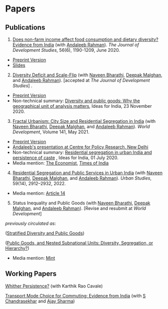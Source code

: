 # Papers



## Publications

1. [Does non-farm income affect food consumption and dietary diversity? Evidence from India](https://www.tandfonline.com/doi/abs/10.1080/00220388.2019.1640871?journalCode=fjds20) (with [Andaleeb Rahman](https://sites.google.com/view/andaleebrahman/)). *The Journal of Development Studies*, 56(6), 1190-1209, June 2020.  

  - [Preprint Version](https://www.dropbox.com/s/c4rd277iohktgxe/ARSM%28NonFarmDietaryDiversity%29Preprint.pdf)
  - [Slides](https://www.dropbox.com/s/l74wa7114ocfkdr/aaeaBeamer.pdf?dl=0)

2. [Diversity Deficit and Scale-Flip](https://www.tandfonline.com/doi/abs/10.1080/00220388.2020.1802011) (with [Naveen Bharathi](https://www.google.com/url?q=https%3A%2F%2Fsites.google.com%2Fsite%2Fnaveenbharathi%2Fhome&sa=D&sntz=1&usg=AFQjCNEowK4qt19STjYsbO99-pJZVv_jAg), [Deepak Malghan](http://www.google.com/url?q=http%3A%2F%2Fwww.iimb.ac.in%2Fuser%2F44%2Fdeepak-malghan&sa=D&sntz=1&usg=AFQjCNGWX5buViX3-7LdADQUP5zl_lUXEg), and [Andaleeb Rahman](https://www.google.com/url?q=https%3A%2F%2Fsites.google.com%2Fview%2Fandaleebrahman%2F&sa=D&sntz=1&usg=AFQjCNEqaM2hbyCnOjcGOq2fbk543YOeEQ)). [accepted at *The Journal of Development Studies*] .
  
  - [Preprint Version](https://www.dropbox.com/s/q4qu5sy9h74zabn/scaleFlipWP.pdf)
  - Non-technical summary: [Diversity and public goods: Why the geographical unit of analysis matters](https://www.ideasforindia.in/topics/governance/diversity-and-public-goods-why-the-geographical-unit-of-analysis-matters.html), Ideas for India, 23 November 2020.



3. [Fractal Urbanism: City Size and Residential Segregation in India](https://www.sciencedirect.com/science/article/pii/S0305750X21000097) (with [Naveen Bharathi](https://sites.google.com/site/naveenbharathi), [Deepak Malghan](https://www.iimb.ac.in/user/93/deepak-malghan), and [Andaleeb Rahman](https://sites.google.com/view/andaleebrahman/)).  *World Development*, Volume 141, May 2021.  
  
  - [Preprint Version](https://osf.io/preprints/socarxiv/3ycrb/)
  - [Andaleeb's presentation at Centre for Policy Research, New Delhi](https://www.youtube.com/watch?v=zMz4Y9DfLns&ab_channel=CentreforPolicyResearch)
  - Non-technical summary: [Residential segregation in urban India and persistence of caste](https://www.ideasforindia.in/topics/urbanisation/residential-segregation-in-urban-india-and-persistence-of-caste-i.html) , Ideas for India, 01 July 2020.
  - Media mention: [The Economist](https://www.economist.com/asia/2020/07/23/even-as-india-urbanises-caste-discrimination-remains-rife), [Times of India](https://timesofindia.indiatimes.com/city/gurgaon/90-of-Gurugrams-SC/ST-residents-in-25-of-its-neighbourhoods-Delhis-into-40/articleshow/81360930.cms)



4. [Residential Segregation and Public Services in Urban India](https://www.dropbox.com/s/eexxrn80t2orft2/ResSegPubServ_preprint.pdf) (with [Naveen Bharathi](https://sites.google.com/site/naveenbharathi), [Deepak Malghan](https://www.iimb.ac.in/user/93/deepak-malghan), and [Andaleeb Rahman](https://sites.google.com/view/andaleebrahman/)). *Urban Studies*, 59(14), 2912–2932, 2022.
  - Media mention: [Article 14](https://article-14.com/post/muslims-dalits-face-the-worst-residential-segregation-discrimination-in-urban-cities-study-confirms-628c3e5162638)


5. Status Inequality and Public Goods (with [Naveen Bharathi](https://sites.google.com/site/naveenbharathi), [Deepak Malghan](https://www.iimb.ac.in/user/93/deepak-malghan), and [Andaleeb Rahman](https://sites.google.com/view/andaleebrahman/)). [Revise and resubmit at _World Development_]

_previously circulated as_:

([Stratified Diversity and Public Goods](https://www.dropbox.com/s/xhir5hk536i7xlt/StratDivPreprint.pdf?dl=0))

([Public Goods, and Nested Subnational Units:  Diversity, Segregation, or Hierarchy?](https://www.dropbox.com/s/innq7eyh2905dam/DivSegHie_PreprintFeb2019.pdf?dl=0))

  - Media mention: [Mint](https://www.google.com/url?q=https%3A%2F%2Fwww.livemint.com%2FPolitics%2FSNxvpkiDcejxNS6FhJvOkK%2FCaste-system-in-India-influences-provisioning-of-public-good.html&sa=D&sntz=1&usg=AFQjCNF5R0SNbXcXXllwDv4a1TudnlnQ_A)


## Working Papers


[Whither Persistence?](https://www.isid.ac.in/~acegd/acegd2023/papers/SumitMishra.pdf) (with Karthik Rao Cavale)

[Transport Mode Choice for Commuting: Evidence from India](https://osf.io/preprints/socarxiv/qh8m5/) (with [S Chandrasekhar](http://www.igidr.ac.in/faculty/chandra/) and [Ajay Sharma](https://sites.google.com/site/ajayiim2015/home))